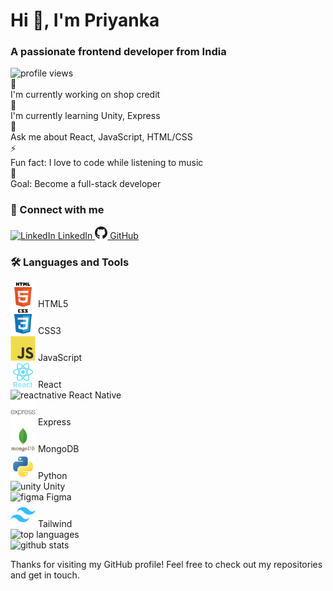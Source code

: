 <!-- GitHub Profile with Tailwind CSS -->
<div class="bg-gradient-to-r from-gray-100 to-gray-200 p-8 rounded-lg shadow-md max-w-4xl mx-auto">
  <!-- Header Section -->
  <div class="text-center mb-6">
    <h1 class="text-4xl font-bold text-gray-800 mb-2">Hi <span class="animate-pulse inline-block">👋</span>, I'm Priyanka</h1>
    <h3 class="text-xl text-gray-600 font-medium">A passionate frontend developer from India</h3>
    <div class="mt-3">
      <img src="https://komarev.com/ghpvc/?username=priyanka20067&label=Profile%20views&color=0e75b6&style=flat" alt="profile views" class="inline-block" />
    </div>
  </div>

  <!-- About Me Section -->
  <div class="bg-white rounded-lg p-6 shadow-sm mb-6">
    <div class="flex flex-col md:flex-row gap-6">
      <div class="md:w-1/2">
        <div class="flex items-center mb-3">
          <div class="text-blue-500 mr-3 text-xl">🔭</div>
          <div>I'm currently working on <span class="font-semibold text-blue-600">shop credit</span></div>
        </div>
        <div class="flex items-center mb-3">
          <div class="text-green-500 mr-3 text-xl">🌱</div>
          <div>I'm currently learning <span class="font-semibold text-green-600">Unity, Express</span></div>
        </div>
        <div class="flex items-center mb-3">
          <div class="text-purple-500 mr-3 text-xl">💬</div>
          <div>Ask me about <span class="font-semibold text-purple-600">React, JavaScript, HTML/CSS</span></div>
        </div>
      </div>
      <div class="md:w-1/2">
        <div class="flex items-center mb-3">
          <div class="text-yellow-500 mr-3 text-xl">⚡</div>
          <div>Fun fact: <span class="font-semibold text-yellow-600">I love to code while listening to music</span></div>
        </div>
        <div class="flex items-center mb-3">
          <div class="text-red-500 mr-3 text-xl">🎯</div>
          <div>Goal: <span class="font-semibold text-red-600">Become a full-stack developer</span></div>
        </div>
      </div>
    </div>
  </div>

  <!-- Connect with me Section -->
  <div class="bg-white rounded-lg p-6 shadow-sm mb-6">
    <h3 class="text-xl font-bold text-gray-800 mb-4 flex items-center">
      <span class="text-blue-500 mr-2">🔗</span>
      Connect with me
    </h3>
    <div class="flex flex-wrap gap-4">
      <a href="https://www.linkedin.com/in/priyanka-am-7b95722a5" target="_blank" class="flex items-center bg-blue-50 hover:bg-blue-100 text-blue-700 px-4 py-2 rounded-md transition duration-300">
        <img src="https://raw.githubusercontent.com/rahuldkjain/github-profile-readme-generator/master/src/images/icons/Social/linked-in-alt.svg" alt="LinkedIn" height="20" width="20" class="mr-2" />
        LinkedIn
      </a>
      <!-- Add more social links as needed -->
      <a href="https://github.com/priyanka20067" target="_blank" class="flex items-center bg-gray-50 hover:bg-gray-100 text-gray-700 px-4 py-2 rounded-md transition duration-300">
        <svg xmlns="http://www.w3.org/2000/svg" width="20" height="20" viewBox="0 0 24 24" fill="currentColor" class="mr-2"><path d="M12 0c-6.626 0-12 5.373-12 12 0 5.302 3.438 9.8 8.207 11.387.599.111.793-.261.793-.577v-2.234c-3.338.726-4.033-1.416-4.033-1.416-.546-1.387-1.333-1.756-1.333-1.756-1.089-.745.083-.729.083-.729 1.205.084 1.839 1.237 1.839 1.237 1.07 1.834 2.807 1.304 3.492.997.107-.775.418-1.305.762-1.604-2.665-.305-5.467-1.334-5.467-5.931 0-1.311.469-2.381 1.236-3.221-.124-.303-.535-1.524.117-3.176 0 0 1.008-.322 3.301 1.23.957-.266 1.983-.399 3.003-.404 1.02.005 2.047.138 3.006.404 2.291-1.552 3.297-1.23 3.297-1.23.653 1.653.242 2.874.118 3.176.77.84 1.235 1.911 1.235 3.221 0 4.609-2.807 5.624-5.479 5.921.43.372.823 1.102.823 2.222v3.293c0 .319.192.694.801.576 4.765-1.589 8.199-6.086 8.199-11.386 0-6.627-5.373-12-12-12z"/></svg>
        GitHub
      </a>
    </div>
  </div>

  <!-- Languages and Tools Section -->
  <div class="bg-white rounded-lg p-6 shadow-sm mb-6">
    <h3 class="text-xl font-bold text-gray-800 mb-4 flex items-center">
      <span class="text-yellow-500 mr-2">🛠️</span>
      Languages and Tools
    </h3>
    <div class="flex flex-wrap gap-4">
      <div class="group">
        <img src="https://raw.githubusercontent.com/devicons/devicon/master/icons/html5/html5-original-wordmark.svg" alt="html5" width="40" height="40" class="transition-transform group-hover:scale-110"/>
        <span class="text-xs text-center block mt-1">HTML5</span>
      </div>
      <div class="group">
        <img src="https://raw.githubusercontent.com/devicons/devicon/master/icons/css3/css3-original-wordmark.svg" alt="css3" width="40" height="40" class="transition-transform group-hover:scale-110"/>
        <span class="text-xs text-center block mt-1">CSS3</span>
      </div>
      <div class="group">
        <img src="https://raw.githubusercontent.com/devicons/devicon/master/icons/javascript/javascript-original.svg" alt="javascript" width="40" height="40" class="transition-transform group-hover:scale-110"/>
        <span class="text-xs text-center block mt-1">JavaScript</span>
      </div>
      <div class="group">
        <img src="https://raw.githubusercontent.com/devicons/devicon/master/icons/react/react-original-wordmark.svg" alt="react" width="40" height="40" class="transition-transform group-hover:scale-110"/>
        <span class="text-xs text-center block mt-1">React</span>
      </div>
      <div class="group">
        <img src="https://reactnative.dev/img/header_logo.svg" alt="reactnative" width="40" height="40" class="transition-transform group-hover:scale-110"/>
        <span class="text-xs text-center block mt-1">React Native</span>
      </div>
      <div class="group">
        <img src="https://raw.githubusercontent.com/devicons/devicon/master/icons/express/express-original-wordmark.svg" alt="express" width="40" height="40" class="transition-transform group-hover:scale-110"/>
        <span class="text-xs text-center block mt-1">Express</span>
      </div>
      <div class="group">
        <img src="https://raw.githubusercontent.com/devicons/devicon/master/icons/mongodb/mongodb-original-wordmark.svg" alt="mongodb" width="40" height="40" class="transition-transform group-hover:scale-110"/>
        <span class="text-xs text-center block mt-1">MongoDB</span>
      </div>
      <div class="group">
        <img src="https://raw.githubusercontent.com/devicons/devicon/master/icons/python/python-original.svg" alt="python" width="40" height="40" class="transition-transform group-hover:scale-110"/>
        <span class="text-xs text-center block mt-1">Python</span>
      </div>
      <div class="group">
        <img src="https://www.vectorlogo.zone/logos/unity3d/unity3d-icon.svg" alt="unity" width="40" height="40" class="transition-transform group-hover:scale-110"/>
        <span class="text-xs text-center block mt-1">Unity</span>
      </div>
      <div class="group">
        <img src="https://www.vectorlogo.zone/logos/figma/figma-icon.svg" alt="figma" width="40" height="40" class="transition-transform group-hover:scale-110"/>
        <span class="text-xs text-center block mt-1">Figma</span>
      </div>
      <div class="group">
        <img src="https://raw.githubusercontent.com/devicons/devicon/master/icons/tailwindcss/tailwindcss-plain.svg" alt="tailwind" width="40" height="40" class="transition-transform group-hover:scale-110"/>
        <span class="text-xs text-center block mt-1">Tailwind</span>
      </div>
    </div>
  </div>

  <!-- GitHub Stats Section -->
  <div class="flex flex-col md:flex-row gap-6">
    <div class="md:w-1/2 bg-white rounded-lg p-4 shadow-sm">
      <img src="https://github-readme-stats.vercel.app/api/top-langs?username=priyanka20067&show_icons=true&locale=en&layout=compact&theme=light&bg_color=ffffff&hide_border=true" alt="top languages" class="w-full" />
    </div>
    <div class="md:w-1/2 bg-white rounded-lg p-4 shadow-sm">
      <img src="https://github-readme-stats.vercel.app/api?username=priyanka20067&show_icons=true&locale=en&theme=light&bg_color=ffffff&hide_border=true" alt="github stats" class="w-full" />
    </div>
  </div>

  <!-- Footer -->
  <div class="mt-6 text-center text-gray-500 text-sm">
    <p>Thanks for visiting my GitHub profile! Feel free to check out my repositories and get in touch.</p>
  </div>
</div>

